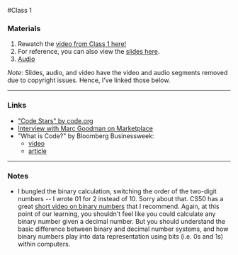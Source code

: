 #Class 1

### Materials

1. Rewatch the <a href="https://www.youtube.com/watch?v=j2kkwcZLsaA&feature=youtu.be" target="_blank">video from Class 1 here!</a>
2. For reference, you can also view the [slides here](slides.pdf).
3. [Audio](https://soundcloud.com/launchcode-mentor-center/hello-world-spring-2016-class-1)

*Note*: Slides, audio, and video have the video and audio segments removed due to copyright issues. Hence, I've linked those below.

---

### Links

* <a href="https://www.youtube.com/watch?v=dU1xS07N-FA" target="_blank">"Code Stars" by code.org</a>
* <a href="http://www.marketplace.org/2015/02/20/tech/big-book/we-have-some-catching-do-cyber-security" target="_blank">Interview with Marc Goodman on Marketplace</a>
* "What is Code?" by Bloomberg Businessweek: 
  * <a href="https://vimeo.com/13098743" target="_blank">video</a>
  * <a href="http://www.bloomberg.com/graphics/2015-paul-ford-what-is-code/" target="_blank">article</a>

---

### Notes

* I bungled the binary calculation, switching the order of the two-digit numbers -- I wrote 01 for 2 instead of 10. Sorry about that. CS50 has a great [short video on binary numbers](https://www.youtube.com/watch?v=hacBFrgtQjQ) that I recommend. Again, at this point of our learning, you shouldn't feel like you could calculate any binary number given a decimal number. But you should understand the basic difference between binary and decimal number systems, and how binary numbers play into data representation using bits (i.e. 0s and 1s) within computers.

